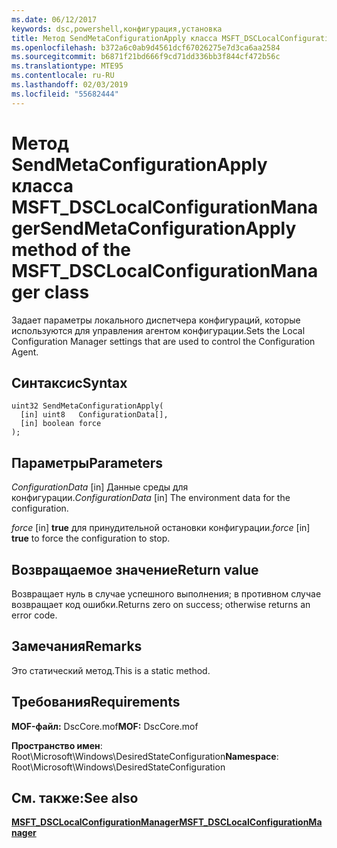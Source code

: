 ```yaml
---
ms.date: 06/12/2017
keywords: dsc,powershell,конфигурация,установка
title: Метод SendMetaConfigurationApply класса MSFT_DSCLocalConfigurationManager
ms.openlocfilehash: b372a6c0ab9d4561dcf67026275e7d3ca6aa2584
ms.sourcegitcommit: b6871f21bd666f9cd71dd336bb3f844cf472b56c
ms.translationtype: MTE95
ms.contentlocale: ru-RU
ms.lasthandoff: 02/03/2019
ms.locfileid: "55682444"
---
```

# <a name="sendmetaconfigurationapply-method-of-the-msftdsclocalconfigurationmanager-class"></a><span data-ttu-id="1f3ef-103">Метод SendMetaConfigurationApply класса MSFT_DSCLocalConfigurationManager</span><span class="sxs-lookup"><span data-stu-id="1f3ef-103">SendMetaConfigurationApply method of the MSFT_DSCLocalConfigurationManager class</span></span>

<span data-ttu-id="1f3ef-104">Задает параметры локального диспетчера конфигураций, которые используются для управления агентом конфигурации.</span><span class="sxs-lookup"><span data-stu-id="1f3ef-104">Sets the Local Configuration Manager settings that are used to control the Configuration Agent.</span></span>

## <a name="syntax"></a><span data-ttu-id="1f3ef-105">Синтаксис</span><span class="sxs-lookup"><span data-stu-id="1f3ef-105">Syntax</span></span>

```mof
uint32 SendMetaConfigurationApply(
  [in] uint8   ConfigurationData[],
  [in] boolean force
);
```

## <a name="parameters"></a><span data-ttu-id="1f3ef-106">Параметры</span><span class="sxs-lookup"><span data-stu-id="1f3ef-106">Parameters</span></span>

<span data-ttu-id="1f3ef-107">*ConfigurationData* \[in\] Данные среды для конфигурации.</span><span class="sxs-lookup"><span data-stu-id="1f3ef-107">*ConfigurationData* \[in\] The environment data for the configuration.</span></span>

<span data-ttu-id="1f3ef-108">*force* \[in\] **true** для принудительной остановки конфигурации.</span><span class="sxs-lookup"><span data-stu-id="1f3ef-108">*force* \[in\] **true** to force the configuration to stop.</span></span>

## <a name="return-value"></a><span data-ttu-id="1f3ef-109">Возвращаемое значение</span><span class="sxs-lookup"><span data-stu-id="1f3ef-109">Return value</span></span>

<span data-ttu-id="1f3ef-110">Возвращает нуль в случае успешного выполнения; в противном случае возвращает код ошибки.</span><span class="sxs-lookup"><span data-stu-id="1f3ef-110">Returns zero on success; otherwise returns an error code.</span></span>

## <a name="remarks"></a><span data-ttu-id="1f3ef-111">Замечания</span><span class="sxs-lookup"><span data-stu-id="1f3ef-111">Remarks</span></span>

<span data-ttu-id="1f3ef-112">Это статический метод.</span><span class="sxs-lookup"><span data-stu-id="1f3ef-112">This is a static method.</span></span>

## <a name="requirements"></a><span data-ttu-id="1f3ef-113">Требования</span><span class="sxs-lookup"><span data-stu-id="1f3ef-113">Requirements</span></span>

<span data-ttu-id="1f3ef-114">**MOF-файл:** DscCore.mof</span><span class="sxs-lookup"><span data-stu-id="1f3ef-114">**MOF:** DscCore.mof</span></span>

<span data-ttu-id="1f3ef-115">**Пространство имен**: Root\Microsoft\Windows\DesiredStateConfiguration</span><span class="sxs-lookup"><span data-stu-id="1f3ef-115">**Namespace**: Root\Microsoft\Windows\DesiredStateConfiguration</span></span>

## <a name="see-also"></a><span data-ttu-id="1f3ef-116">См. также:</span><span class="sxs-lookup"><span data-stu-id="1f3ef-116">See also</span></span>

[<span data-ttu-id="1f3ef-117">**MSFT_DSCLocalConfigurationManager**</span><span class="sxs-lookup"><span data-stu-id="1f3ef-117">**MSFT_DSCLocalConfigurationManager**</span></span>](msft-dsclocalconfigurationmanager.md)